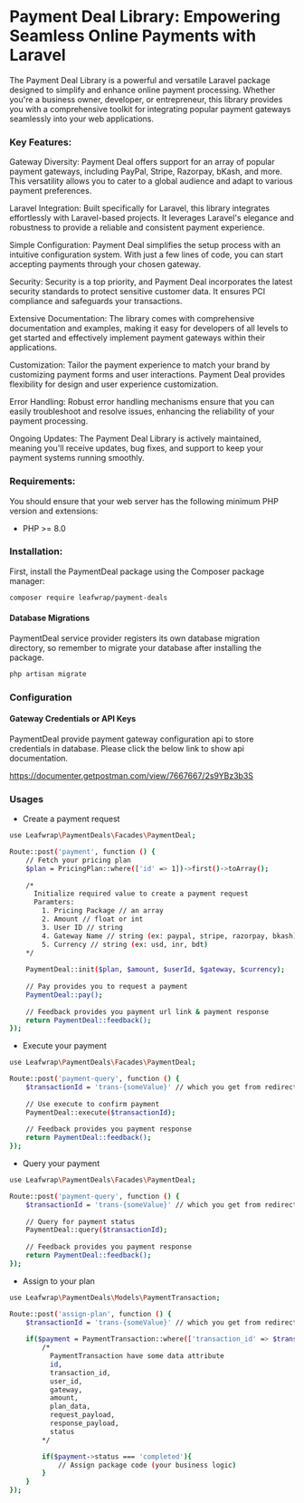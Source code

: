 # Payment Deal Library: Empowering Seamless Online Payments with Laravel

The Payment Deal Library is a powerful and versatile Laravel package designed to simplify and enhance online payment processing. Whether you're a business owner, developer, or entrepreneur, this library provides you with a comprehensive toolkit for integrating popular payment gateways seamlessly into your web applications.

### Key Features:

Gateway Diversity: Payment Deal offers support for an array of popular payment gateways, including PayPal, Stripe, Razorpay, bKash, and more. This versatility allows you to cater to a global audience and adapt to various payment preferences.

Laravel Integration: Built specifically for Laravel, this library integrates effortlessly with Laravel-based projects. It leverages Laravel's elegance and robustness to provide a reliable and consistent payment experience.

Simple Configuration: Payment Deal simplifies the setup process with an intuitive configuration system. With just a few lines of code, you can start accepting payments through your chosen gateway.

Security: Security is a top priority, and Payment Deal incorporates the latest security standards to protect sensitive customer data. It ensures PCI compliance and safeguards your transactions.

Extensive Documentation: The library comes with comprehensive documentation and examples, making it easy for developers of all levels to get started and effectively implement payment gateways within their applications.

Customization: Tailor the payment experience to match your brand by customizing payment forms and user interactions. Payment Deal provides flexibility for design and user experience customization.

Error Handling: Robust error handling mechanisms ensure that you can easily troubleshoot and resolve issues, enhancing the reliability of your payment processing.

Ongoing Updates: The Payment Deal Library is actively maintained, meaning you'll receive updates, bug fixes, and support to keep your payment systems running smoothly.

### Requirements:

You should ensure that your web server has the following minimum PHP version and extensions:

- PHP >= 8.0

### Installation:

First, install the PaymentDeal package using the Composer package manager:

```bash
composer require leafwrap/payment-deals
```

#### Database Migrations 

PaymentDeal service provider registers its own database migration directory, so remember to migrate your database after installing the package.

```bash
php artisan migrate
```

### Configuration

#### Gateway Credentials or API Keys

PaymentDeal provide payment gateway configuration api to store credentials in database. Please click the below link to show api documentation.

https://documenter.getpostman.com/view/7667667/2s9YBz3b3S

### Usages

- Create a payment request

```bash
use Leafwrap\PaymentDeals\Facades\PaymentDeal;

Route::post('payment', function () {
    // Fetch your pricing plan
    $plan = PricingPlan::where(['id' => 1])->first()->toArray();
    
    /* 
      Initialize required value to create a payment request
      Paramters: 
        1. Pricing Package // an array
        2. Amount // float or int
        3. User ID // string
        4. Gateway Name // string (ex: paypal, stripe, razorpay, bkash)
        5. Currency // string (ex: usd, inr, bdt)
    */
  
    PaymentDeal::init($plan, $amount, $userId, $gateway, $currency);
    
    // Pay provides you to request a payment
    PaymentDeal::pay();
    
    // Feedback provides you payment url link & payment response
    return PaymentDeal::feedback();
});
```

- Execute your payment

```bash
use Leafwrap\PaymentDeals\Facades\PaymentDeal;

Route::post('payment-query', function () {
    $transactionId = 'trans-{someValue}' // which you get from redirect url params
    
    // Use execute to confirm payment
    PaymentDeal::execute($transactionId);
    
    // Feedback provides you payment response
    return PaymentDeal::feedback();
});
```

- Query your payment

```bash
use Leafwrap\PaymentDeals\Facades\PaymentDeal;

Route::post('payment-query', function () {
    $transactionId = 'trans-{someValue}' // which you get from redirect url params
    
    // Query for payment status
    PaymentDeal::query($transactionId);
    
    // Feedback provides you payment response
    return PaymentDeal::feedback();
});
```

- Assign to your plan

```bash
use Leafwrap\PaymentDeals\Models\PaymentTransaction;

Route::post('assign-plan', function () {
    $transactionId = 'trans-{someValue}' // which you get from redirect url params
    
    if($payment = PaymentTransaction::where(['transaction_id' => $transactionId])->first()){
        /* 
          PaymentTransaction have some data attribute
          id, 
          transaction_id, 
          user_id, 
          gateway, 
          amount, 
          plan_data, 
          request_payload, 
          response_payload, 
          status 
        */      

        if($payment->status === 'completed'){
            // Assign package code (your business logic)
        }
    }
});
```